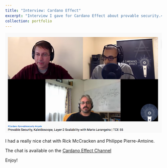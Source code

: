 ```yaml
---
title: "Interview: Cardano Effect"
excerpt: "Interview I gave for Cardano Effect about provable security.<br/><img src='/images/portfolio/2019-10-01/cardano-effect-youtube.png'>"
collection: portfolio
---
```


![](/images/portfolio/2019-10-01/cardano-effect-youtube.png)

I had a really nice chat with Rick McCracken and Philippe Pierre-Antoine. 

The chat is available on the [Cardano Effect Channel](https://www.youtube.com/watch?v=C1s1cIjqyvo) 

Enjoy!
